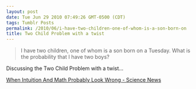 ```yaml
---
layout: post
date: Tue Jun 29 2010 07:49:26 GMT-0500 (CDT)
tags: Tumblr Posts
permalink: /2010/06/i-have-two-children-one-of-whom-is-a-son-born-on
title: Two Child Problem with a twist
---
```


> I have two children, one of whom is a son born on a Tuesday. What is the probability that I have two boys?

Discussing the Two Child Problem with a twist…

[When Intuition And Math Probably Look Wrong - Science News](http://sciencenews.org/view/generic/id/60598/title/When_intuition_and_math_probably_look_wrong)
